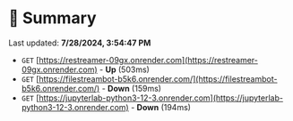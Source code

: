 # 📖 Summary
Last updated: **7/28/2024, 3:54:47 PM**

- `GET` [https://restreamer-09gx.onrender.com](https://restreamer-09gx.onrender.com) - **Up** (503ms)
- `GET` [https://filestreambot-b5k6.onrender.com/](https://filestreambot-b5k6.onrender.com/) - **Down** (159ms)
- `GET` [https://jupyterlab-python3-12-3.onrender.com](https://jupyterlab-python3-12-3.onrender.com) - **Down** (194ms)
